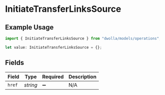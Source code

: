 # InitiateTransferLinksSource

## Example Usage

```typescript
import { InitiateTransferLinksSource } from "dwolla/models/operations";

let value: InitiateTransferLinksSource = {};
```

## Fields

| Field              | Type               | Required           | Description        |
| ------------------ | ------------------ | ------------------ | ------------------ |
| `href`             | *string*           | :heavy_minus_sign: | N/A                |